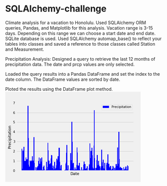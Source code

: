 # SQLAlchemy-challenge
Climate analysis for a vacation to Honolulu.
Used SQLAlchemy ORM queries, Pandas, and Matplotlib for this analysis. Vacation range is 3-15 days. Depending on this range we can choose a start date and end date. SQLite database is used.
Used SQLAlchemy automap_base() to reflect your tables into classes and saved a reference to those classes called Station and Measurement.

Precipitation Analysis:
Designed a query to retrieve the last 12 months of precipitation data. The date and prcp values are only selected.

Loaded the query results into a Pandas DataFrame and set the index to the date column.
The DataFrame values are sorted by date.

Ploted the results using the DataFrame plot method.
![Precipitation](Instructions/Images/precipitation.png)
